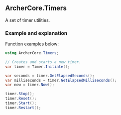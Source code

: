 ## ArcherCore.Timers

A set of timer utilities.

### Example and explanation

Function examples below:

```csharp
using ArcherCore.Timers;

// Creates and starts a new timer.
var timer = Timer.Initiate();

var seconds = timer.GetElapsedSeconds();
var milliseconds = timer.GetElapsedMilliseconds();
var now = timer.Now();

timer.Stop();
timer.Reset();
timer.Start();
timer.Restart();
```
